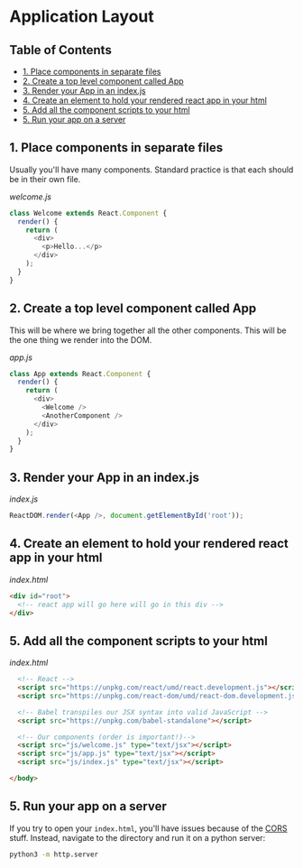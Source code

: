 # Application Layout

## Table of Contents

<!-- toc -->

- [1. Place components in separate files](#1-place-components-in-separate-files)
- [2. Create a top level component called App](#2-create-a-top-level-component-called-app)
- [3. Render your App in an index.js](#3-render-your-app-in-an-indexjs)
- [4. Create an element to hold your rendered react app in your html](#4-create-an-element-to-hold-your-rendered-react-app-in-your-html)
- [5. Add all the component scripts to your html](#5-add-all-the-component-scripts-to-your-html)
- [5. Run your app on a server](#5-run-your-app-on-a-server)

<!-- tocstop -->

## 1. Place components in separate files

Usually you'll have many components. Standard practice is that each should be in their own file.

*welcome.js*
```javascript
class Welcome extends React.Component {
  render() {
    return (
      <div>
        <p>Hello...</p>
      </div>
    );
  }
}
```


## 2. Create a top level component called App

This will be where we bring together all the other components. This will be the one thing we render into the DOM.

*app.js*
```javascript
class App extends React.Component {
  render() {
    return (
      <div>
        <Welcome />
        <AnotherComponent />
      </div>
    );
  }
}
```

## 3. Render your App in an index.js

*index.js*
```javascript
ReactDOM.render(<App />, document.getElementById('root'));
```

## 4. Create an element to hold your rendered react app in your html

*index.html*
```html
<div id="root">
  <!-- react app will go here will go in this div -->
</div>
```

## 5. Add all the component scripts to your html

*index.html*
```html
  <!-- React -->
  <script src="https://unpkg.com/react/umd/react.development.js"></script>
  <script src="https://unpkg.com/react-dom/umd/react-dom.development.js"></script>

  <!-- Babel transpiles our JSX syntax into valid JavaScript -->
  <script src="https://unpkg.com/babel-standalone"></script>

  <!-- Our components (order is important!)-->
  <script src="js/welcome.js" type="text/jsx"></script>
  <script src="js/app.js" type="text/jsx"></script>
  <script src="js/index.js" type="text/jsx"></script>

</body>
```

## 5. Run your app on a server

If you try to open your `index.html`, you'll have issues because of the [CORS](https://developer.mozilla.org/en-US/docs/Web/HTTP/CORS) stuff. Instead, navigate to the directory and run it on a python server:

```bash
python3 -m http.server
```
